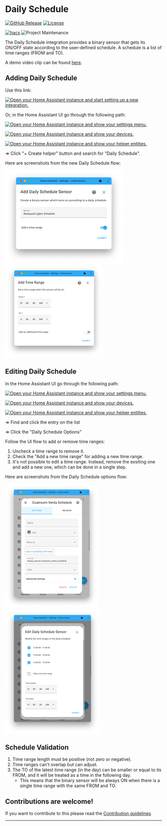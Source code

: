 # Daily Schedule

[![GitHub Release][releases-shield]][releases]
[![License][license-shield]](LICENSE)

[![hacs][hacsbadge]][hacs]
![Project Maintenance][maintenance-shield]

The Daily Schedule integration provides a binary sensor that gets its ON/OFF state according to the user-defined schedule.
A schedule is a list of time ranges (FROM and TO).

A demo video clip can be found [here](https://youtu.be/3cVtPPC3S4U).

## Adding Daily Schedule

Use this link:

[![Open your Home Assistant instance and start setting up a new integration.](https://my.home-assistant.io/badges/config_flow_start.svg)](https://my.home-assistant.io/redirect/config_flow_start/?domain=daily_schedule)

Or, in the Home Assistant UI go through the following path:

[![Open your Home Assistant instance and show your settings menu.](https://my.home-assistant.io/badges/config.svg)](https://my.home-assistant.io/redirect/config/)

[![Open your Home Assistant instance and show your devices.](https://my.home-assistant.io/badges/devices.svg)](https://my.home-assistant.io/redirect/devices/)

[![Open your Home Assistant instance and show your helper entities.](https://my.home-assistant.io/badges/helpers.svg)](https://my.home-assistant.io/redirect/helpers/)

=> Click "+ Create helper" button and search for "Daily Schedule".

Here are screenshots from the new Daily Schedule flow:

![New Daily Schedule Name](https://raw.githubusercontent.com/amitfin/daily_schedule/master/screenshots/new1.png)![New Daily Schedule Time Range](https://raw.githubusercontent.com/amitfin/daily_schedule/master/screenshots/new2.png)

## Editing Daily Schedule

In the Home Assistant UI go through the following path:

[![Open your Home Assistant instance and show your settings menu.](https://my.home-assistant.io/badges/config.svg)](https://my.home-assistant.io/redirect/config/)

[![Open your Home Assistant instance and show your devices.](https://my.home-assistant.io/badges/devices.svg)](https://my.home-assistant.io/redirect/devices/)

[![Open your Home Assistant instance and show your helper entities.](https://my.home-assistant.io/badges/helpers.svg)](https://my.home-assistant.io/redirect/helpers/)

=> Find and click the entry on the list

=> Click the "Daily Schedule Options"

Follow the UI flow to add or remove time ranges:
1) Uncheck a time range to remove it.
2) Check the "Add a new time range" for adding a new time range.
3) It's not possible to edit a time range. Instead, remove the exsiting one and add a new one, which can be done in a single step.

Here are screenshots from the Daily Schedule options flow:

![Edit Daily Schedule Dialog](https://raw.githubusercontent.com/amitfin/daily_schedule/master/screenshots/edit1.png)![Edit Daily Schedule Time Range](https://raw.githubusercontent.com/amitfin/daily_schedule/master/screenshots/edit2.png)

## Schedule Validation
1. Time range length must be positive (not zero or negative).
2. Time ranges can’t overlap but can adjust.
3. The TO of the latest time range (in the day) can be smaller or equal to its FROM, and it will be treated as a time in the following day.
    - This means that the binary sensor will be always ON when there is a single time range with the same FROM and TO.

## Contributions are welcome!

If you want to contribute to this please read the [Contribution guidelines](CONTRIBUTING.md)

<!---->

***

[hacs]: https://github.com/custom-components/hacs
[hacsbadge]: https://img.shields.io/badge/HACS-Custom-orange.svg?style=for-the-badge
[license-shield]: https://img.shields.io/github/license/amitfin/daily_schedule.svg?style=for-the-badge
[maintenance-shield]: https://img.shields.io/badge/maintainer-Amit%20Finkelstein%20%40amitfin-blue.svg?style=for-the-badge
[releases-shield]: https://img.shields.io/github/release/amitfin/daily_schedule.svg?style=for-the-badge
[releases]: https://github.com/amitfin/daily_schedule/releases

